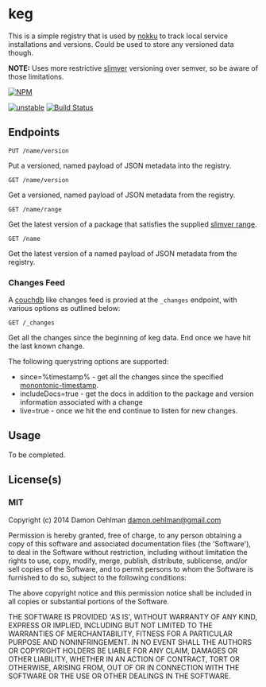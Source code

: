 # keg

This is a simple registry that is used by
[nokku](https://github.com/DamonOehlman/nokku) to track local service
installations and versions.  Could be used to store any versioned data though.

__NOTE:__ Uses more restrictive [slimver](https://github.com/DamonOehlman/slimver-spec)
versioning over semver, so be aware of those limitations.


[![NPM](https://nodei.co/npm/keg.png)](https://nodei.co/npm/keg/)

[![unstable](https://img.shields.io/badge/stability-unstable-yellowgreen.svg)](https://github.com/dominictarr/stability#unstable) [![Build Status](https://img.shields.io/travis/DamonOehlman/keg.svg?branch=master)](https://travis-ci.org/DamonOehlman/keg) 

## Endpoints

```
PUT /name/version
```

Put a versioned, named payload of JSON metadata into the registry.

```
GET /name/version
```

Get a versioned, named payload of JSON metadata from the registry.

```
GET /name/range
```

Get the latest version of a package that satisfies the supplied [slimver range](https://github.com/DamonOehlman/slimver-spec#ranges).

```
GET /name
```

Get the latest version of a named payload of JSON metadata from the registry.

### Changes Feed

A [couchdb](http://couchdb.apache.org) like changes feed is provied at the `_changes` endpoint, with various options as outlined below:

```
GET /_changes
```

Get all the changes since the beginning of keg data. End once we have hit the last known change.

The following querystring options are supported:

  - since=%timestamp% - get all the changes since the specified [monontonic-timestamp](https://github.com/dominictarr/monotonic-timestamp).
  - includeDocs=true - get the docs in addition to the package and version information associated with a change
  - live=true - once we hit the end continue to listen for new changes.


## Usage

To be completed.

## License(s)

### MIT

Copyright (c) 2014 Damon Oehlman <damon.oehlman@gmail.com>

Permission is hereby granted, free of charge, to any person obtaining
a copy of this software and associated documentation files (the
'Software'), to deal in the Software without restriction, including
without limitation the rights to use, copy, modify, merge, publish,
distribute, sublicense, and/or sell copies of the Software, and to
permit persons to whom the Software is furnished to do so, subject to
the following conditions:

The above copyright notice and this permission notice shall be
included in all copies or substantial portions of the Software.

THE SOFTWARE IS PROVIDED 'AS IS', WITHOUT WARRANTY OF ANY KIND,
EXPRESS OR IMPLIED, INCLUDING BUT NOT LIMITED TO THE WARRANTIES OF
MERCHANTABILITY, FITNESS FOR A PARTICULAR PURPOSE AND NONINFRINGEMENT.
IN NO EVENT SHALL THE AUTHORS OR COPYRIGHT HOLDERS BE LIABLE FOR ANY
CLAIM, DAMAGES OR OTHER LIABILITY, WHETHER IN AN ACTION OF CONTRACT,
TORT OR OTHERWISE, ARISING FROM, OUT OF OR IN CONNECTION WITH THE
SOFTWARE OR THE USE OR OTHER DEALINGS IN THE SOFTWARE.
